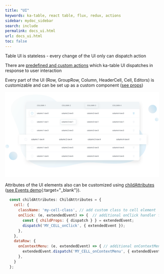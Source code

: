 ```yaml
---
title: "UI"
keywords: ka-table, react table, flux, redux, actions
sidebar: mydoc_sidebar
search: include
permalink: docs_ui.html
url: docs_ui.html
toc: false
---
```


Table UI is stateless - every change of the UI only can dispatch action

There are [predefined and custom actions](./docs_action.html) which ka-table UI dispatches in response to user interaction

Every part of the UI (Row, GroupRow, Column, HeaderCell, Cell, Editors) is customizable and can be set up as a custom component ([see props](./docs_props.html))

![Pattern](./images/customisation.svg)

Attributes of the UI elements also can be customized using [childAttributes](./docs_props.html#childattributes) ([see Events demo](https://komarovalexander.github.io/ka-table/#/events){:target="_blank"}).

```js
  const childAttributes: ChildAttributes = {
    cell: {
      className: 'my-cell-class', // add custom class to cell element
      onClick: (e, extendedEvent) => {  // additional onClick handler for cell
        const { childProps: { dispatch } } = extendedEvent;
        dispatch('MY_CELL_onClick', { extendedEvent });
      },
    },
    dataRow: {
      onContextMenu: (e, extendedEvent) => { // additional onContextMenu handler for dataRow
        extendedEvent.dispatch('MY_CELL_onContextMenu', { extendedEvent });
      },
    }
  };
```



